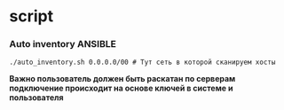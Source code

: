 # script


### Auto inventory ANSIBLE 
```
./auto_inventory.sh 0.0.0.0/00 # Тут сеть в которой сканируем хосты
```
**Важно пользователь должен быть раскатан по серверам подключение происходит на основе ключей в системе и пользователя** 
